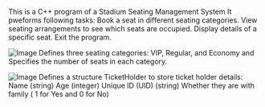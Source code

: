 This is a C++ program of a Stadium Seating Management System
It pweforms following tasks:
Book a seat in different seating categories.
View seating arrangements to see which seats are occupied.
Display details of a specific seat.
Exit the program.

![Image](https://github.com/user-attachments/assets/4ad14093-f46e-4e29-b01a-b4887b069aaf)
Defines three seating categories: VIP, Regular, and Economy and Specifies the number of seats in each category.


![Image](https://github.com/user-attachments/assets/4ad14093-f46e-4e29-b01a-b4887b069aaf)
Defines a structure TicketHolder to store ticket holder details:
Name (string)
Age (integer)
Unique ID (UID) (string)
Whether they are with family ( 1 for Yes and 0 for No)


